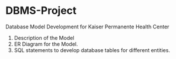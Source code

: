 # DBMS-Project


Database Model Development for Kaiser Permanente Health Center 
1)	Description of the Model 
2)	ER Diagram for the Model.
3)	 SQL statements to develop database tables for different entities.
